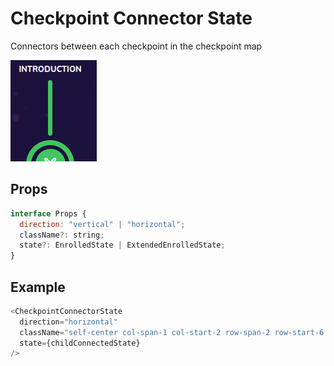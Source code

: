 # Checkpoint Connector State

Connectors between each checkpoint in the checkpoint map

![](./readmeIMG/2023-02-14-16-10-59.png)

## Props

```js
interface Props {
  direction: "vertical" | "horizontal";
  className?: string;
  state?: EnrolledState | ExtendedEnrolledState;
}
```

## Example

```js
<CheckpointConnectorState
  direction="horizontal"
  className="self-center col-span-1 col-start-2 row-span-2 row-start-6 justify-self-center"
  state={childConnectedState}
/>
```
